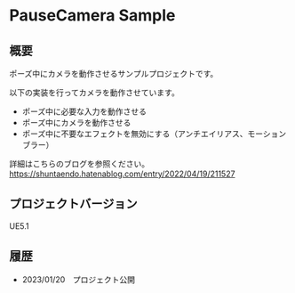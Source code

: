 # PauseCamera Sample
## 概要
ポーズ中にカメラを動作させるサンプルプロジェクトです。

以下の実装を行ってカメラを動作させています。
- ポーズ中に必要な入力を動作させる
- ポーズ中にカメラを動作させる
- ポーズ中に不要なエフェクトを無効にする（アンチエイリアス、モーションブラー）

詳細はこちらのブログを参照ください。
https://shuntaendo.hatenablog.com/entry/2022/04/19/211527

## プロジェクトバージョン
UE5.1

## 履歴
- 2023/01/20　プロジェクト公開